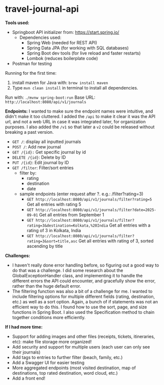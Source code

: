 # travel-journal-api

**Tools used:**
- Springboot API initializer from: https://start.spring.io/
  - Dependencies used:
    - Spring Web (needed for REST API)
    - Spring Data JPA (for working with SQL databases)
    - Spring Boot dev tools (for live reload and faster restarts)
    - Lombok (reduces boilerplate code)
- Postman for testing

Running for the first time: 
1. install maven for Java with: `brew install maven`
2. Type `mvn clean install` in terminal to install all dependencies.

Run with: `./mvnw spring-boot:run`
Base URL: `http://localhost:8080/api/v1/journals`

**Endpoints:**
I wanted to make sure the endpoint names were intuitive, and didn't make it too cluttered. I added the `/api` to make it clear it was the API url, and not a web URL in case it was integrated later, for organization purposes. I also added the `/v1` so that later a `v2` could be released without breaking a past version. 

- `GET /`: display all inputted journals
- `POST /`: Add new journal
- `GET /{id}:` Get specific journal by id
- `DELETE /{id}`: Delete by ID
- `PUT /{id}`: Edit journal by ID
- `GET /filter`: Filter/sort entries
  - filter by:
    - rating
    - destination
    - date
  - sample endpoints (enter request after ?. e.g.: /filter?rating=3)
    - `GET http://localhost:8080/api/v1/journals/filter?rating=5` Get all entries with rating 5
    - `GET http://localhost:8080/api/v1/journals/filter?date=2025-09-01` Get all entries from September 1
    - `GET http://localhost:8080/api/v1/journals/filter?rating=3&destination=Kolkata,%20India` Get all entries with a rating of 3 in Kolkata, India
    - `GET http://localhost:8080/api/v1/journals/filter?rating=3&sort=title,asc` Get all entries with rating of 3, sorted ascending by title

**Challenges:**
- I haven't really done error handling before, so figuring out a good way to do that was a challenge. I did some research about the GlobalExceptionHandler class, and implementing it to handle the different errors the API could encounter, and gracefully show the error, rather than the huge default error.
- The filtering function was also a bit of a challenge for me. I wanted to include filtering options for multiple different fields (rating, destination, etc.) as well as a sort option. Again, a bunch of if statements was not an efficient way to do this. I found how to use the sort, page, and size functions in Spring Boot. I also used the Specification method to chain together conditions more efficiently.


**If I had more time:**
- Support for adding images and other files (receipts, tickets, itineraries, etc): make file storage more organized!
- Add security and support for multiple users (each user can only see their journals)
- Add tags to entries to further filter (beach, family, etc.)
- Add a Swagger UI for easier testing
- More aggregated endpoints (most visited destination, map of destinations, top rated destination, word cloud, etc.)
- Add a front end!
